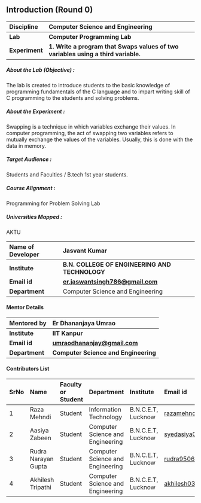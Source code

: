 ## Introduction (Round 0)

<b>Discipline | <b>Computer Science and Engineering
:--|:--|
<b> Lab | <b> Computer Programming Lab
<b> Experiment|     <b> 1. Write a program that Swaps values of two variables using a third variable.

<h5> About the Lab (Objective) : </h5>

The lab is created to introduce students to the basic knowledge of programming fundamentals of the C
language and to impart writing skill of C programming to the students and solving problems.

<h5> About the Experiment : </h5>

Swapping is a technique in which variables exchange their values. In computer programming, the act of swapping two variables refers to mutually exchange the values of the variables. Usually, this is done with the data in memory.

<h5> Target Audience : </h5>

 Students and Faculties / B.tech 1st year students.

<h5> Course Alignment : </h5>

Programming for Problem Solving Lab

<h5> Universities Mapped : </h5>

 AKTU

<b>Name of Developer | <b>Jasvant Kumar
:--|:--|
<b> Institute | <b> B.N. COLLEGE OF ENGINEERING AND TECHNOLOGY
<b> Email id|     <b> er.jaswantsingh786@gmail.com
<b> Department | Computer Science and Engineering

#### Mentor Details

<b>Mentored by | <b> Er Dhananjaya Umrao
:--|:--|
<b> Institute | <b> IIT Kanpur
<b> Email id|     <b> umraodhananjay@gmail.com
<b> Department | <b> Computer Science and Engineering

#### Contributors List

SrNo | Name | Faculty or Student | Department| Institute | Email id
:--|:--|:--|:--|:--|:--|
1 | Raza Mehndi | Student | Information Technology | B.N.C.E.T, Lucknow |razamehndi81@gmail.com
2 | Aasiya Zabeen | Student | Computer Science and Engineering | B.N.C.E.T, Lucknow |syedasiya000@gmail.com
3 | Rudra Narayan Gupta | Student | Computer Science and Engineering | B.N.C.E.T, Lucknow |rudra9506@gmail.com
4 | Akhilesh Tripathi | Student | Computer Science and Engineering | B.N.C.E.T, Lucknow |akhilesh03tripathi@gmail.com


<br>
